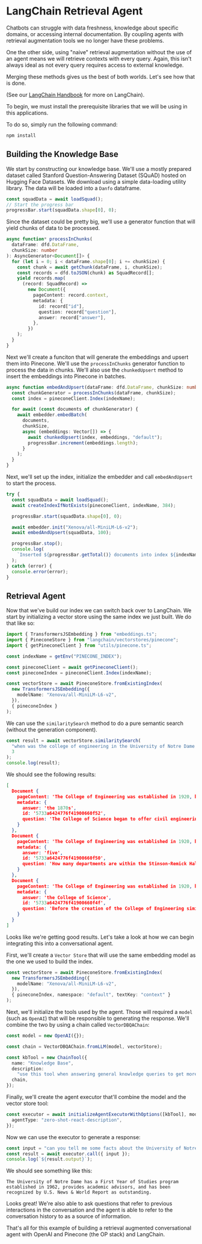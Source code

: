 # LangChain Retrieval Agent

Chatbots can struggle with data freshness, knowledge about specific domains, or accessing internal documentation. By coupling agents with retrieval augmentation tools we no longer have these problems.

One the other side, using "naive" retrieval augmentation without the use of an agent means we will retrieve contexts with every query. Again, this isn't always ideal as not every query requires access to external knowledge.

Merging these methods gives us the best of both worlds. Let's see how that is done.

(See our [LangChain Handbook](https://pinecone.io/learn/langchain) for more on LangChain).

To begin, we must install the prerequisite libraries that we will be using in this applications.

To do so, simply run the following command:

```bash
npm install
```

## Building the Knowledge Base

We start by constructing our knowledge base. We'll use a mostly prepared dataset called Stanford Question-Answering Dataset (SQuAD) hosted on Hugging Face Datasets. We download using a simple data-loading utility library. The data will be loaded into a `Danfo` dataframe.

```typescript
const squadData = await loadSquad();
// Start the progress bar
progressBar.start(squadData.shape[0], 0);
```

Since the dataset could be pretty big, we'll use a generator function that will yield chunks of data to be processed.

```typescript
async function* processInChunks(
  dataFrame: dfd.DataFrame,
  chunkSize: number
): AsyncGenerator<Document[]> {
  for (let i = 0; i < dataFrame.shape[0]; i += chunkSize) {
    const chunk = await getChunk(dataFrame, i, chunkSize);
    const records = dfd.toJSON(chunk) as SquadRecord[];
    yield records.map(
      (record: SquadRecord) =>
        new Document({
          pageContent: record.context,
          metadata: {
            id: record["id"],
            question: record["question"],
            answer: record["answer"],
          },
        })
    );
  }
}
```

Next we'll create a funciton that will generate the embeddings and upsert them into Pinecone. We'll use the `processInChunks` generator function to process the data in chunks. We'll also use the `chunkedUpsert` method to insert the embeddings into Pinecone in batches.

```typescript
async function embedAndUpsert(dataFrame: dfd.DataFrame, chunkSize: number) {
  const chunkGenerator = processInChunks(dataFrame, chunkSize);
  const index = pineconeClient.Index(indexName);

  for await (const documents of chunkGenerator) {
    await embedder.embedBatch(
      documents,
      chunkSize,
      async (embeddings: Vector[]) => {
        await chunkedUpsert(index, embeddings, "default");
        progressBar.increment(embeddings.length);
      }
    );
  }
}
```

Next, we'll set up the index, initialize the embedder and call `embedAndUpsert` to start the process.

```typescript
try {
  const squadData = await loadSquad();
  await createIndexIfNotExists(pineconeClient, indexName, 384);

  progressBar.start(squadData.shape[0], 0);

  await embedder.init("Xenova/all-MiniLM-L6-v2");
  await embedAndUpsert(squadData, 100);

  progressBar.stop();
  console.log(
    `Inserted ${progressBar.getTotal()} documents into index ${indexName}`
  );
} catch (error) {
  console.error(error);
}
```

## Retrieval Agent

Now that we've build our index we can switch back over to LangChain. We start by initializing a vector store using the same index we just built. We do that like so:

```typescript
import { TransformersJSEmbedding } from "embeddings.ts";
import { PineconeStore } from "langchain/vectorstores/pinecone";
import { getPineconeClient } from "utils/pinecone.ts";

const indexName = getEnv("PINECONE_INDEX");

const pineconeClient = await getPineconeClient();
const pineconeIndex = pineconeClient.Index(indexName);

const vectorStore = await PineconeStore.fromExistingIndex(
  new TransformersJSEmbedding({
    modelName: "Xenova/all-MiniLM-L6-v2",
  }),
  { pineconeIndex }
);
```

We can use the `similaritySearch` method to do a pure semantic search (without the generation component).

```typescript
const result = await vectorStore.similaritySearch(
  "when was the college of engineering in the University of Notre Dame established?",
  3
);
console.log(result);
```

We should see the following results:

```json
[
  Document {
    pageContent: 'The College of Engineering was established in 1920, however, early courses in civil and mechanical engineering were a part of the College of Science since the 1870s. Today the college, housed in the Fitzpatrick, Cushing, and Stinson-Remick Halls of Engineering, includes five departments of study – aerospace and mechanical engineering, chemical and biomolecular engineering, civil engineering and geological sciences, computer science and engineering, and electrical engineering – with eight B.S. degrees offered. Additionally, the college offers five-year dual degree programs with the Colleges of Arts and Letters and of Business awarding additional B.A. and Master of Business Administration (MBA) degrees, respectively.',
    metadata: {
      answer: 'the 1870s',
      id: '5733a6424776f41900660f52',
      question: 'The College of Science began to offer civil engineering courses beginning at what time at Notre Dame?'
    }
  },
  Document {
    pageContent: 'The College of Engineering was established in 1920, however, early courses in civil and mechanical engineering were a part of the College of Science since the 1870s. Today the college, housed in the Fitzpatrick, Cushing, and Stinson-Remick Halls of Engineering, includes five departments of study – aerospace and mechanical engineering, chemical and biomolecular engineering, civil engineering and geological sciences, computer science and engineering, and electrical engineering – with eight B.S. degrees offered. Additionally, the college offers five-year dual degree programs with the Colleges of Arts and Letters and of Business awarding additional B.A. and Master of Business Administration (MBA) degrees, respectively.',
    metadata: {
      answer: 'five',
      id: '5733a6424776f41900660f50',
      question: 'How many departments are within the Stinson-Remick Hall of Engineering?'
    }
  },
  Document {
    pageContent: 'The College of Engineering was established in 1920, however, early courses in civil and mechanical engineering were a part of the College of Science since the 1870s. Today the college, housed in the Fitzpatrick, Cushing, and Stinson-Remick Halls of Engineering, includes five departments of study – aerospace and mechanical engineering, chemical and biomolecular engineering, civil engineering and geological sciences, computer science and engineering, and electrical engineering – with eight B.S. degrees offered. Additionally, the college offers five-year dual degree programs with the Colleges of Arts and Letters and of Business awarding additional B.A. and Master of Business Administration (MBA) degrees, respectively.',
    metadata: {
      answer: 'the College of Science',
      id: '5733a6424776f41900660f4f',
      question: 'Before the creation of the College of Engineering similar studies were carried out at which Notre Dame college?'
    }
  }
]
```

Looks like we're getting good results. Let's take a look at how we can begin integrating this into a conversational agent.

First, we'll create a `Vector Store` that will use the same embedding model as the one we used to build the index.

```typescript
const vectorStore = await PineconeStore.fromExistingIndex(
  new TransformersJSEmbedding({
    modelName: "Xenova/all-MiniLM-L6-v2",
  }),
  { pineconeIndex, namespace: "default", textKey: "context" }
);
```

Next, we'll initialize the tools used by the agent. Those will required a `model` (such as `OpenAI`) that will be responsible to generating the response. We'll combine the two by using a chain called `VectorDBQAChain`:

```typescript
const model = new OpenAI({});

const chain = VectorDBQAChain.fromLLM(model, vectorStore);

const kbTool = new ChainTool({
  name: "Knowledge Base",
  description:
    "use this tool when answering general knowledge queries to get more information about the topic",
  chain,
});
```

Finally, we'll create the agent executor that'll combine the model and the vector store tool:

```typescript
const executor = await initializeAgentExecutorWithOptions([kbTool], model, {
  agentType: "zero-shot-react-description",
});
```

Now we can use the executor to generate a response:

```typescript
const input = "can you tell me some facts about the University of Notre Dame?";
const result = await executor.call({ input });
console.log(`${result.output}`);
```

We should see something like this:

```
The University of Notre Dame has a First Year of Studies program established in 1962, provides academic advisors, and has been recognized by U.S. News & World Report as outstanding.
```

Looks great! We're also able to ask questions that refer to previous interactions in the conversation and the agent is able to refer to the conversation history to as a source of information.

That's all for this example of building a retrieval augmented conversational agent with OpenAI and Pinecone (the OP stack) and LangChain.
